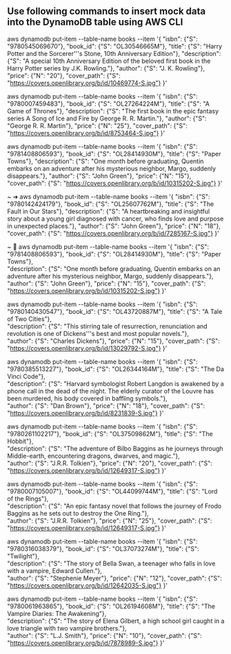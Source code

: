 ## Use following commands to insert mock data into the DynamoDB table using AWS CLI

aws dynamodb put-item --table-name books --item '{
    "isbn": {"S": "9780545069670"},
    "book_id": {"S": "OL30546665M"},
    "title": {"S": "Harry Potter and the Sorcerer'\''s Stone, 10th Anniversary Edition"},
    "description": {"S": "A special 10th Anniversary Edition of the beloved first book in the Harry Potter series by J.K. Rowling."},
    "author": {"S": "J. K. Rowling"},
    "price": {"N": "20"},
    "cover_path": {"S": "https://covers.openlibrary.org/b/id/10469774-S.jpg"}
}'

aws dynamodb put-item --table-name books --item '{
    "isbn": {"S": "9780007459483"},
    "book_id": {"S": "OL27264224M"},
    "title": {"S": "A Game of Thrones"},
    "description": {"S": "The first book in the epic fantasy series A Song of Ice and Fire by George R. R. Martin."},
    "author": {"S": "George R. R. Martin"},
    "price": {"N": "25"},
    "cover_path": {"S": "https://covers.openlibrary.org/b/id/8753464-S.jpg"}
}'

aws dynamodb put-item --table-name books --item '{
    "isbn": {"S": "9781408806593"},
    "book_id": {"S": "OL28414930M"},
    "title": {"S": "Paper Towns"},
    "description": {"S": "One month before graduating, Quentin embarks on an adventure after his mysterious neighbor, Margo, suddenly disappears."},
    "author": {"S": "John Green"},
    "price": {"N": "15"},
    "cover_path": {"S": "https://covers.openlibrary.org/b/id/10315202-S.jpg"}
}'

 ~ 
➜ aws dynamodb put-item --table-name books --item '{
    "isbn": {"S": "9780142424179"},
    "book_id": {"S": "OL25607762M"},
    "title": {"S": "The Fault in Our Stars"},
    "description": {"S": "A heartbreaking and insightful story about a young girl diagnosed with cancer, who finds love and purpose in unexpected places."},
    "author": {"S": "John Green"},
    "price": {"N": "18"},
    "cover_path": {"S": "https://covers.openlibrary.org/b/id/7285167-S.jpg"}
}'

 ~ 
 aws dynamodb put-item --table-name books --item '{
    "isbn": {"S": "9781408806593"},
    "book_id": {"S": "OL28414930M"},
    "title": {"S": "Paper Towns"},           
    "description": {"S": "One month before graduating, Quentin embarks on an adventure after his mysterious neighbor, Margo, suddenly disappears."},        
    "author": {"S": "John Green"},
    "price": {"N": "15"},
    "cover_path": {"S": "https://covers.openlibrary.org/b/id/10315202-S.jpg"}
}'

aws dynamodb put-item --table-name books --item '{
    "isbn": {"S": "9780140430547"},
    "book_id": {"S": "OL43720887M"},
    "title": {"S": "A Tale of Two Cities"},           
    "description": {"S": "This stirring tale of resurrection, renunciation and revolution is one of Dickens'\''s best and most popular novels."},        
    "author": {"S": "Charles Dickens"},
    "price": {"N": "15"},
    "cover_path": {"S": "https://covers.openlibrary.org/b/id/13029792-S.jpg"}
}'

aws dynamodb put-item --table-name books --item '{
    "isbn": {"S": "9780385513227"},
    "book_id": {"S": "OL26344164M"},
    "title": {"S": "The Da Vinci Code"},           
    "description": {"S": "Harvard symbologist Robert Langdon is awakened by a phone call in the dead of the night. The elderly curator of the Louvre has been murdered, his body covered in baffling symbols."},        
    "author": {"S": "Dan Brown"},
    "price": {"N": "18"},
    "cover_path": {"S": "https://covers.openlibrary.org/b/id/8231839-S.jpg"}
}'

aws dynamodb put-item --table-name books --item '{
    "isbn": {"S": "9780261102217"},
    "book_id": {"S": "OL37509862M"},
    "title": {"S": "The Hobbit"},           
    "description": {"S": "The adventure of Bilbo Baggins as he journeys through Middle-earth, encountering dragons, dwarves, and magic."},        
    "author": {"S": "J.R.R. Tolkien"},
    "price": {"N": "20"},
    "cover_path": {"S": "https://covers.openlibrary.org/b/id/12649317-S.jpg"}
}'

aws dynamodb put-item --table-name books --item '{
    "isbn": {"S": "9780007105007"},
    "book_id": {"S": "OL44099744M"},
    "title": {"S": "Lord of the Rings"},           
    "description": {"S": "An epic fantasy novel that follows the journey of Frodo Baggins as he sets out to destroy the One Ring."},        
    "author": {"S": "J.R.R. Tolkien"},
    "price": {"N": "25"},
    "cover_path": {"S": "https://covers.openlibrary.org/b/id/12649317-S.jpg"}
}'

aws dynamodb put-item --table-name books --item '{
    "isbn": {"S": "9780316038379"},
    "book_id": {"S": "OL37073274M"},
    "title": {"S": "Twilight"},           
    "description": {"S": "The story of Bella Swan, a teenager who falls in love with a vampire, Edward Cullen."},        
    "author": {"S": "Stephenie Meyer"},
    "price": {"N": "12"},
    "cover_path": {"S": "https://covers.openlibrary.org/b/id/12642035-S.jpg"}
}'

aws dynamodb put-item --table-name books --item '{
    "isbn": {"S": "9780061963865"},
    "book_id": {"S": "OL26194608M"},
    "title": {"S": "The Vampire Diaries: The Awakening"},           
    "description": {"S": "The story of Elena Gilbert, a high school girl caught in a love triangle with two vampire brothers."},        
    "author": {"S": "L.J. Smith"},
    "price": {"N": "10"},
    "cover_path": {"S": "https://covers.openlibrary.org/b/id/7878989-S.jpg"}
}'

